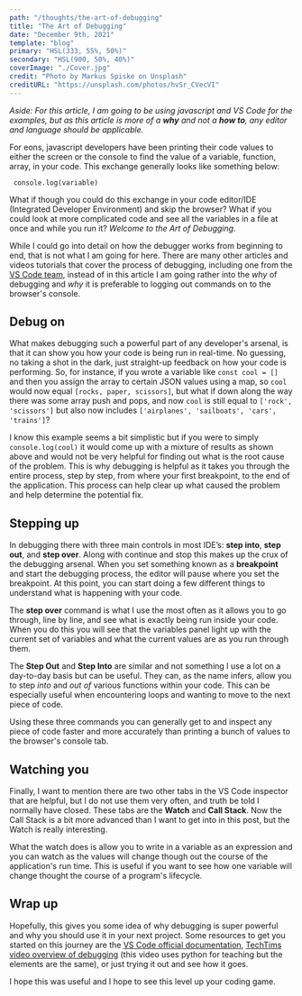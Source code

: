 ```yaml
---
path: "/thoughts/the-art-of-debugging"
title: "The Art of Debugging"
date: "December 9th, 2021"
template: "blog"
primary: "HSL(333, 55%, 50%)"
secondary: "HSL(900, 50%, 40%)"
coverImage: "./Cover.jpg"
credit: "Photo by Markus Spiske on Unsplash"
creditURL: "https://unsplash.com/photos/hvSr_CVecVI"
---
```


_Aside: For this article, I am going to be using javascript and VS Code for the examples, but as this article is more of a **why** and not a **how to**, any editor and language should be applicable._

For eons, javascript developers have been printing their code values to either the screen or the console to find the value of a variable, function, array, in your code. This exchange generally looks like something below:

` console.log(variable)`

What if though you could do this exchange in your code editor/IDE (Integrated Developer Environment) and skip the browser? What if you could look at more complicated code and see all the variables in a file at once and while you run it? _Welcome to the Art of Debugging_.

While I could go into detail on how the debugger works from beginning to end, that is not what I am going for here. There are many other articles and videos tutorials that cover the process of debugging, including one from the [VS Code team](https://code.visualstudio.com/docs/introvideos/debugging), instead of in this article I am going rather into the _why_ of debugging and _why_ it is preferable to logging out commands on to the browser's console.

## Debug on

What makes debugging such a powerful part of any developer's arsenal, is that it can show you how your code is being run in real-time. No guessing, no taking a shot in the dark, just straight-up feedback on how your code is performing. So, for instance, if you wrote a variable like `const cool = []` and then you assign the array to certain JSON values using a map, so `cool` would now equal `[rocks, paper, scissors]`, but what if down along the way there was some array push and pops, and now `cool` is still equal to `['rock', 'scissors']` but also now includes `['airplanes', 'sailboats', 'cars', 'trains']`?

I know this example seems a bit simplistic but if you were to simply `console.log(cool)` it would come up with a mixture of results as shown above and would not be very helpful for finding out what is the root cause of the problem. This is why debugging is helpful as it takes you through the entire process, step by step, from where your first breakpoint, to the end of the application. This process can help clear up what caused the problem and help determine the potential fix.

## Stepping up

In debugging there with three main controls in most IDE’s: **step into**, **step out**, and **step over**. Along with continue and stop this makes up the crux of the debugging arsenal. When you set something known as a **breakpoint** and start the debugging process, the editor will pause where you set the breakpoint. At this point, you can start doing a few different things to understand what is happening with your code.

The **step over** command is what I use the most often as it allows you to go through, line by line, and see what is exactly being run inside your code. When you do this you will see that the variables panel light up with the current set of variables and what the current values are as you run through them.

The **Step Out** and **Step Into** are similar and not something I use a lot on a day-to-day basis but can be useful. They can, as the name infers, allow you to step _into_ and _out of_ various functions within your code. This can be especially useful when encountering loops and wanting to move to the next piece of code.

Using these three commands you can generally get to and inspect any piece of code faster and more accurately than printing a bunch of values to the browser's console tab.

## Watching you

Finally, I want to mention there are two other tabs in the VS Code inspector that are helpful, but I do not use them very often, and truth be told I normally have closed. These tabs are the **Watch** and **Call Stack**. Now the Call Stack is a bit more advanced than I want to get into in this post, but the Watch is really interesting.

What the watch does is allow you to write in a variable as an expression and you can watch as the values will change though out the course of the application's run time. This is useful if you want to see how one variable will change thought the course of a program's lifecycle.

## Wrap up

Hopefully, this gives you some idea of why debugging is super powerful and why you should use it in your next project. Some resources to get you started on this journey are the [VS Code official documentation](https://code.visualstudio.com/Docs/editor/debugging), [TechTims video overview of debugging](https://youtu.be/7qZBwhSlfOo) (this video uses python for teaching but the elements are the same), or just trying it out and see how it goes.

I hope this was useful and I hope to see this level up your coding game.
